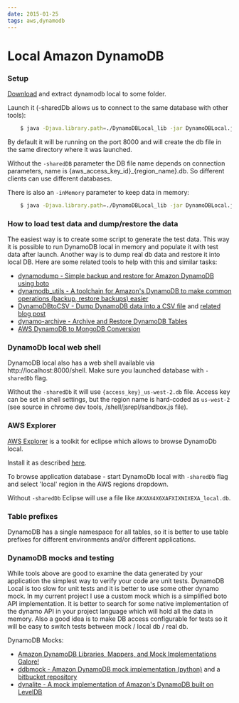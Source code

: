 ```yaml
---
date: 2015-01-25
tags: aws,dynamodb
---
```

Local Amazon DynamoDB
=======================================

### Setup

[Download](http://docs.aws.amazon.com/amazondynamodb/latest/developerguide/Tools.DynamoDBLocal.html) and extract dynamodb local to some folder.

Launch it (-sharedDb allows us to connect to the same database with other tools):

```bash
    $ java -Djava.library.path=./DynamoDBLocal_lib -jar DynamoDBLocal.jar -sharedDb
```

By default it will be running on the port 8000 and will create the db file in the same directory where it was launched.

Without the `-sharedDB` parameter the DB file name depends on connection parameters, name is {aws_access_key_id}_{region_name}.db.
So different clients can use different databases.

There is also an `-inMemory` parameter to keep data in memory:

```bash
    $ java -Djava.library.path=./DynamoDBLocal_lib -jar DynamoDBLocal.jar - inMemory -sharedDb
```

### How to load test data and dump/restore the data
The easiest way is to create some script to generate the test data.
This way it is possible to run DynamoDB local in memory and populate it with test data after launch.
Another way is to dump real db data and restore it into local DB. Here are some related tools to help with this and similar tasks:

* [dynamodump - Simple backup and restore for Amazon DynamoDB using boto](https://github.com/bchew/dynamodump)
* [dynamodb_utils - A toolchain for Amazon's DynamoDB to make common operations (backup, restore backups) easier](https://github.com/adamchainz/dynamodb_utils)
* [DynamoDBtoCSV - Dump DynamoDB data into a CSV file](https://github.com/edasque/DynamoDBtoCSV) and [related blog post](http://www.frenchguys.com/wordpress/exporting-dynamodb-data-to-csv/)
* [dynamo-archive - Archive and Restore DynamoDB Tables](https://github.com/yegor256/dynamo-archive)
* [AWS DynamoDB to MongoDB Conversion](https://github.com/JasonGhent/AWS-DynamoDB-to-MongoDB)

### DynamoDb local web shell

DynamoDB local also has a web shell available via http://localhost:8000/shell.
Make sure you launched database with `-sharedDb` flag.

Without the `-sharedDb` it will use `{access_key}_us-west-2.db` file.
Access key can be set in shell settings, but the region name is hard-coded as `us-west-2` (see source in chrome dev tools, /shell/jsrepl/sandbox.js file).

### AWS Explorer

[AWS Explorer](http://docs.aws.amazon.com/AWSToolkitEclipse/latest/GettingStartedGuide/Welcome.html) is a toolkit for eclipse which allows to browse DynamoDb local.

Install it as described [here](http://docs.aws.amazon.com/AWSToolkitEclipse/latest/GettingStartedGuide/tke_setup_install.html).

To browse application database - start DynamoDb local with `-sharedDb` flag and select 'local' region in the AWS regions dropdown.

Without `-sharedDb` Eclipse will use a file like `AKXAX4X6XAFXIXNIXEXA_local.db`.

### Table prefixes

DynamoDB has a single namespace for all tables, so it is better to use table prefixes for different environments and/or different applications.

### DynamoDB mocks and testing

While tools above are good to examine the data generated by your application the simplest way to verify your code are unit tests.
DynamoDB Local is too slow for unit tests and it is better to use some other dynamo mock. In my current project I use a custom mock which is a simplified boto API implementation. It is better to search for some native implementation of the dynamo API in your project language which will hold all the data in memory.
Also a good idea is to make DB access configurable for tests so it will be easy to switch tests between mock / local db / real db.

DynamoDB Mocks:

* [Amazon DynamoDB Libraries, Mappers, and Mock Implementations Galore!](http://aws.amazon.com/blogs/aws/amazon-dynamodb-libraries-mappers-and-mock-implementations-galore/)
* [ddbmock - Amazon DynamoDB mock implementation (python)](https://pypi.python.org/pypi/ddbmock) and a [bitbucket repository](https://bitbucket.org/Ludia/dynamodb-mock/overview)
* [dynalite - A mock implementation of Amazon's DynamoDB built on LevelDB](https://github.com/mhart/dynalite)
